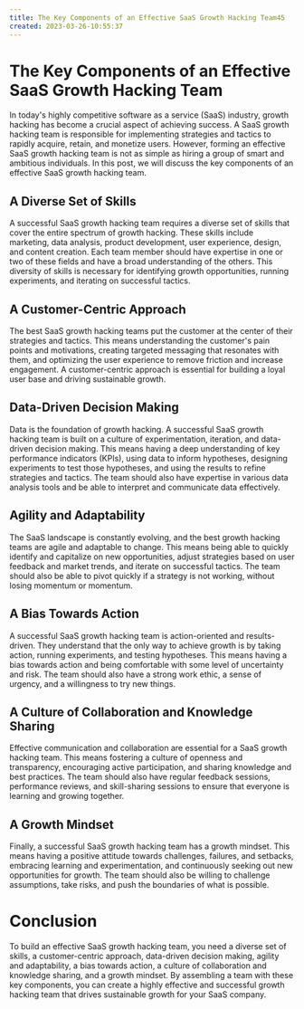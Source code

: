 ```yaml
---
title: The Key Components of an Effective SaaS Growth Hacking Team45
created: 2023-03-26-10:55:37
---
```


# The Key Components of an Effective SaaS Growth Hacking Team

In today's highly competitive software as a service (SaaS) industry, growth hacking has become a crucial aspect of achieving success. A SaaS growth hacking team is responsible for implementing strategies and tactics to rapidly acquire, retain, and monetize users. However, forming an effective SaaS growth hacking team is not as simple as hiring a group of smart and ambitious individuals. In this post, we will discuss the key components of an effective SaaS growth hacking team.

## A Diverse Set of Skills

A successful SaaS growth hacking team requires a diverse set of skills that cover the entire spectrum of growth hacking. These skills include marketing, data analysis, product development, user experience, design, and content creation. Each team member should have expertise in one or two of these fields and have a broad understanding of the others. This diversity of skills is necessary for identifying growth opportunities, running experiments, and iterating on successful tactics.

## A Customer-Centric Approach

The best SaaS growth hacking teams put the customer at the center of their strategies and tactics. This means understanding the customer's pain points and motivations, creating targeted messaging that resonates with them, and optimizing the user experience to remove friction and increase engagement. A customer-centric approach is essential for building a loyal user base and driving sustainable growth.

## Data-Driven Decision Making

Data is the foundation of growth hacking. A successful SaaS growth hacking team is built on a culture of experimentation, iteration, and data-driven decision making. This means having a deep understanding of key performance indicators (KPIs), using data to inform hypotheses, designing experiments to test those hypotheses, and using the results to refine strategies and tactics. The team should also have expertise in various data analysis tools and be able to interpret and communicate data effectively.

## Agility and Adaptability

The SaaS landscape is constantly evolving, and the best growth hacking teams are agile and adaptable to change. This means being able to quickly identify and capitalize on new opportunities, adjust strategies based on user feedback and market trends, and iterate on successful tactics. The team should also be able to pivot quickly if a strategy is not working, without losing momentum or momentum.

## A Bias Towards Action

A successful SaaS growth hacking team is action-oriented and results-driven. They understand that the only way to achieve growth is by taking action, running experiments, and testing hypotheses. This means having a bias towards action and being comfortable with some level of uncertainty and risk. The team should also have a strong work ethic, a sense of urgency, and a willingness to try new things.

## A Culture of Collaboration and Knowledge Sharing

Effective communication and collaboration are essential for a SaaS growth hacking team. This means fostering a culture of openness and transparency, encouraging active participation, and sharing knowledge and best practices. The team should also have regular feedback sessions, performance reviews, and skill-sharing sessions to ensure that everyone is learning and growing together.

## A Growth Mindset

Finally, a successful SaaS growth hacking team has a growth mindset. This means having a positive attitude towards challenges, failures, and setbacks, embracing learning and experimentation, and continuously seeking out new opportunities for growth. The team should also be willing to challenge assumptions, take risks, and push the boundaries of what is possible.

# Conclusion

To build an effective SaaS growth hacking team, you need a diverse set of skills, a customer-centric approach, data-driven decision making, agility and adaptability, a bias towards action, a culture of collaboration and knowledge sharing, and a growth mindset. By assembling a team with these key components, you can create a highly effective and successful growth hacking team that drives sustainable growth for your SaaS company.
